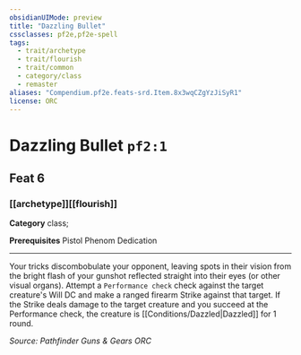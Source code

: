 ```yaml
---
obsidianUIMode: preview
title: "Dazzling Bullet"
cssclasses: pf2e,pf2e-spell
tags:
  - trait/archetype
  - trait/flourish
  - trait/common
  - category/class
  - remaster
aliases: "Compendium.pf2e.feats-srd.Item.8x3wqCZgYzJiSyR1"
license: ORC
---
```

# Dazzling Bullet `pf2:1`
## Feat 6
### [[archetype]][[flourish]]

**Category** class; 



**Prerequisites** Pistol Phenom Dedication
* * *
Your tricks discombobulate your opponent, leaving spots in their vision from the bright flash of your gunshot reflected straight into their eyes (or other visual organs). Attempt a `Performance check` check against the target creature's Will DC and make a ranged firearm Strike against that target. If the Strike deals damage to the target creature and you succeed at the Performance check, the creature is [[Conditions/Dazzled|Dazzled]] for 1 round.

*Source: Pathfinder Guns & Gears*
*ORC*